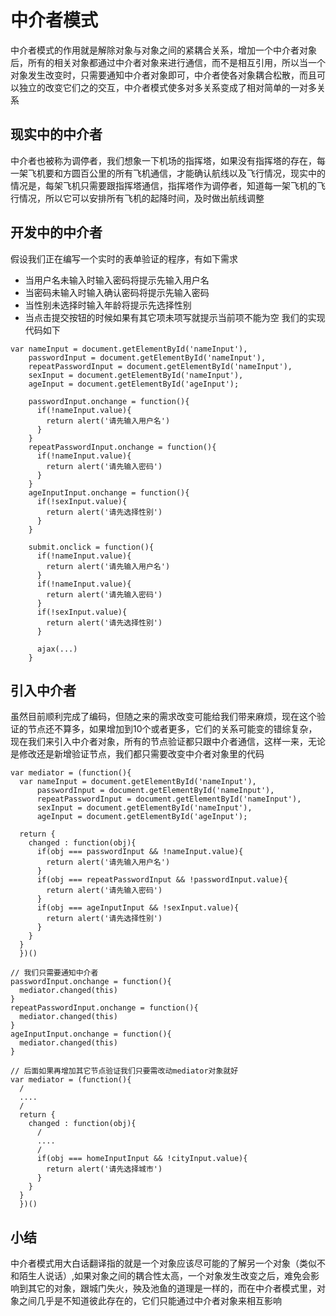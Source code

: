 # 中介者模式
中介者模式的作用就是解除对象与对象之间的紧耦合关系，增加一个中介者对象后，所有的相关对象都通过中介者对象来进行通信，而不是相互引用，所以当一个对象发生改变时，只需要通知中介者对象即可，中介者使各对象耦合松散，而且可以独立的改变它们之的交互，中介者模式使多对多关系变成了相对简单的一对多关系

## 现实中的中介者
中介者也被称为调停者，我们想象一下机场的指挥塔，如果没有指挥塔的存在，每一架飞机要和方圆百公里的所有飞机通信，才能确认航线以及飞行情况，现实中的情况是，每架飞机只需要跟指挥塔通信，指挥塔作为调停者，知道每一架飞机的飞行情况，所以它可以安排所有飞机的起降时间，及时做出航线调整

## 开发中的中介者
假设我们正在编写一个实时的表单验证的程序，有如下需求
- 当用户名未输入时输入密码将提示先输入用户名
- 当密码未输入时输入确认密码将提示先输入密码
- 当性别未选择时输入年龄将提示先选择性别
- 当点击提交按钮的时候如果有其它项未项写就提示当前项不能为空
我们的实现代码如下
```
var nameInput = document.getElementById('nameInput'),
    passwordInput = document.getElementById('nameInput'),
    repeatPasswordInput = document.getElementById('nameInput'),
    sexInput = document.getElementById('nameInput'),
    ageInput = document.getElementById('ageInput');

    passwordInput.onchange = function(){
      if(!nameInput.value){
        return alert('请先输入用户名')
      }
    }
    repeatPasswordInput.onchange = function(){
      if(!nameInput.value){
        return alert('请先输入密码')
      }
    }
    ageInputInput.onchange = function(){
      if(!sexInput.value){
        return alert('请先选择性别')
      }
    }

    submit.onclick = function(){
      if(!nameInput.value){
        return alert('请先输入用户名')
      }
      if(!nameInput.value){
        return alert('请先输入密码')
      }
      if(!sexInput.value){
        return alert('请先选择性别')
      }

      ajax(...)
    }
```
## 引入中介者
虽然目前顺利完成了编码，但随之来的需求改变可能给我们带来麻烦，现在这个验证的节点还不算多，如果增加到10个或者更多，它们的关系可能变的错综复杂，现在我们来引入中介者对象，所有的节点验证都只跟中介者通信，这样一来，无论是修改还是新增验证节点，我们都只需要改变中介者对象里的代码
```
var mediator = (function(){
  var nameInput = document.getElementById('nameInput'),
      passwordInput = document.getElementById('nameInput'),
      repeatPasswordInput = document.getElementById('nameInput'),
      sexInput = document.getElementById('nameInput'),
      ageInput = document.getElementById('ageInput');

  return {
    changed : function(obj){
      if(obj === passwordInput && !nameInput.value){
        return alert('请先输入用户名')
      }
      if(obj === repeatPasswordInput && !passwordInput.value){
        return alert('请先输入密码')
      }
      if(obj === ageInputInput && !sexInput.value){
        return alert('请先选择性别')
      }
    }
  }
  })()

// 我们只需要通知中介者
passwordInput.onchange = function(){
  mediator.changed(this)
}
repeatPasswordInput.onchange = function(){
  mediator.changed(this)
}
ageInputInput.onchange = function(){
  mediator.changed(this)
}

// 后面如果再增加其它节点验证我们只要需改动mediator对象就好
var mediator = (function(){
  /
  ....
  /
  return {
    changed : function(obj){
      /
      ....
      /
      if(obj === homeInputInput && !cityInput.value){
        return alert('请先选择城市')
      }
    }
  }
  })()
```
## 小结
中介者模式用大白话翻译指的就是一个对象应该尽可能的了解另一个对象（类似不和陌生人说话）,如果对象之间的耦合性太高，一个对象发生改变之后，难免会影响到其它的对象，跟城门失火，殃及池鱼的道理是一样的，而在中介者模式里，对象之间几乎是不知道彼此存在的，它们只能通过中介者对象来相互影响
